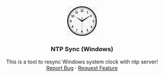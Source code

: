 <!-- PROJECT LOGO -->
<br />
<div align="center">
  <a href="https://github.com/hybri-id/ntpsync">
    <img src="images/alarm-clocks-clock-face-time-quartz-clock.jpg" alt="Logo" width="80" height="80">
  </a>

  <h3 align="center">NTP Sync (Windows)</h3>

  <p align="center">
    This is a tool to resync Windows system clock with ntp server!
    <br />
    <a href="https://github.com/hybri-id/ntpsync/issues">Report Bug</a>
    ·
    <a href="https://github.com/hybri-id/ntpsync/issues">Request Feature</a>
  </p>
</div>
